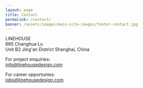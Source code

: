 ```yaml
---
layout: page
title: Contact
permalink: /contact/
banner: /assets/images/main-site-images/footer-contact.jpg
---
```

LINEHOUSE    
665 Changhua Lu  
Unit B2
Jing'an District
Shanghai, China

For project enquiries:
<br /><a href="mailto:info@linehousedesign.com">info@linehousedesign.com</a>

For career opportunies:
<br /><a href="mailto:jobs@linehousedesign.com">jobs@linehousedesign.com</a>